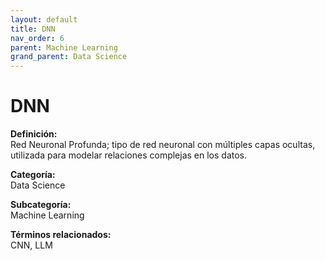 ```yaml
---
layout: default
title: DNN
nav_order: 6
parent: Machine Learning
grand_parent: Data Science
---
```


# DNN

**Definición:**  
Red Neuronal Profunda; tipo de red neuronal con múltiples capas ocultas, utilizada para modelar relaciones complejas en los datos.

**Categoría:**  
Data Science  

**Subcategoría:**  
Machine Learning

**Términos relacionados:**  
CNN, LLM
